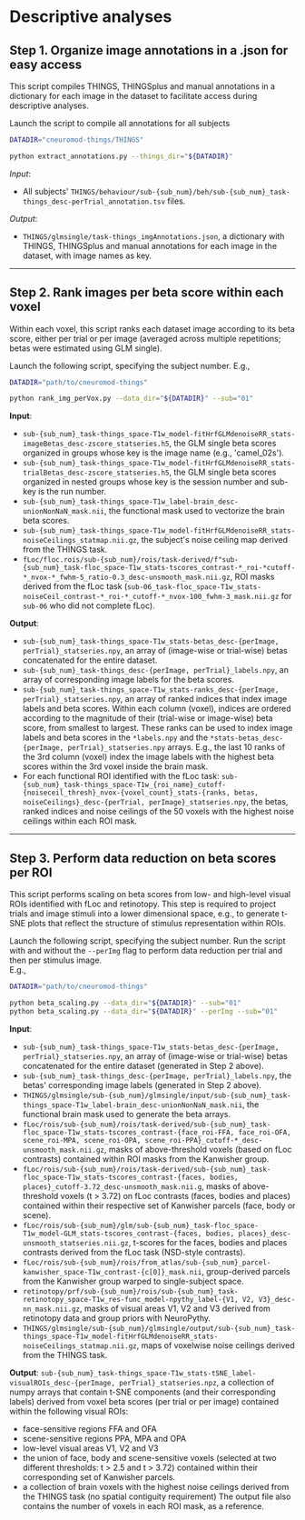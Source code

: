 
Descriptive analyses
================================

## Step 1. Organize image annotations in a .json for easy access

This script compiles THINGS, THINGSplus and manual annotations in a dictionary
for each image in the dataset to facilitate access during descriptive analyses.

Launch the script to compile all annotations for all subjects
```bash
DATADIR="cneuromod-things/THINGS"

python extract_annotations.py --things_dir="${DATADIR}"
```

*Input*:

- All subjects' ``THINGS/behaviour/sub-{sub_num}/beh/sub-{sub_num}_task-things_desc-perTrial_annotation.tsv`` files.

*Output*:

- ``THINGS/glmsingle/task-things_imgAnnotations.json``, a dictionary with THINGS, THINGSplus and manual annotations for each image in the dataset, with image names as key.

------------------

## Step 2. Rank images per beta score within each voxel

Within each voxel, this script ranks each dataset image according to its beta score, either per trial or per image (averaged across multiple repetitions; betas were estimated using GLM single).

Launch the following script, specifying the subject number. E.g.,
```bash
DATADIR="path/to/cneuromod-things"

python rank_img_perVox.py --data_dir="${DATADIR}" --sub="01"
```

**Input**:
- ``sub-{sub_num}_task-things_space-T1w_model-fitHrfGLMdenoiseRR_stats-imageBetas_desc-zscore_statseries.h5``, the GLM single beta scores organized in groups whose key is the image name (e.g., 'camel_02s').
- ``sub-{sub_num}_task-things_space-T1w_model-fitHrfGLMdenoiseRR_stats-trialBetas_desc-zscore_statseries.h5``, the GLM single beta scores organized in nested groups whose key is the session number and sub-key is the run number.
- ``sub-{sub_num}_task-things_space-T1w_label-brain_desc-unionNonNaN_mask.nii``, the functional mask used to vectorize the brain beta scores.
- ``sub-{sub_num}_task-things_space-T1w_model-fitHrfGLMdenoiseRR_stats-noiseCeilings_statmap.nii.gz``, the subject's noise ceiling map derived from the THINGS task.
- ``fLoc/floc.rois/sub-{sub_num}/rois/task-derived/f"sub-{sub_num}_task-floc_space-T1w_stats-tscores_contrast-*_roi-*cutoff-*_nvox-*_fwhm-5_ratio-0.3_desc-unsmooth_mask.nii.gz``, ROI masks derived from the fLoc task (``sub-06_task-floc_space-T1w_stats-noiseCeil_contrast-*_roi-*_cutoff-*_nvox-100_fwhm-3_mask.nii.gz`` for ``sub-06`` who did not complete fLoc).


**Output**:
- ``sub-{sub_num}_task-things_space-T1w_stats-betas_desc-{perImage, perTrial}_statseries.npy``, an array of (image-wise or trial-wise) betas concatenated for the entire dataset.
- ``sub-{sub_num}_task-things_desc-{perImage, perTrial}_labels.npy``, an array of corresponding image labels for the beta scores.
- ``sub-{sub_num}_task-things_space-T1w_stats-ranks_desc-{perImage, perTrial}_statseries.npy``, an array of ranked indices that index image labels and beta scores. Within each column (voxel), indices are ordered according to the magnitude of their (trial-wise or image-wise) beta score, from smallest to largest. These ranks can be used to index image labels and beta scores in the ``*labels.npy`` and the ``*stats-betas_desc-{perImage, perTrial}_statseries.npy`` arrays. E.g., the last 10 ranks of the 3rd column (voxel) index the image labels with the highest beta scores within the 3rd voxel inside the brain mask.
- For each functional ROI identified with the fLoc task: ``sub-{sub_num}_task-things_space-T1w_{roi_name}_cutoff-{noiseceil_thresh}_nvox-{voxel_count}_stats-{ranks, betas, noiseCeilings}_desc-{perTrial, perImage}_statseries.npy``, the betas, ranked indices and noise ceilings of the 50 voxels with the highest noise ceilings within each ROI mask.


------------------

## Step 3. Perform data reduction on beta scores per ROI

This script performs scaling on beta scores from low- and high-level visual ROIs identified with fLoc and retinotopy. This step is required to project trials and image stimuli into a lower dimensional space, e.g., to generate t-SNE plots that reflect the structure of stimulus representation within ROIs.

Launch the following script, specifying the subject number. Run the script with and without the ``--perImg`` flag to perform data reduction per trial and then per stimulus image. \
E.g.,
```bash
DATADIR="path/to/cneuromod-things"

python beta_scaling.py --data_dir="${DATADIR}" --sub="01"
python beta_scaling.py --data_dir="${DATADIR}" --perImg --sub="01"
```

**Input**:
- ``sub-{sub_num}_task-things_space-T1w_stats-betas_desc-{perImage, perTrial}_statseries.npy``, an array of (image-wise or trial-wise) betas concatenated for the entire dataset (generated in Step 2 above).
- ``sub-{sub_num}_task-things_desc-{perImage, perTrial}_labels.npy``, the betas' corresponding image labels (generated in Step 2 above).
- ``THINGS/glmsingle/sub-{sub_num}/glmsingle/input/sub-{sub_num}_task-things_space-T1w_label-brain_desc-unionNonNaN_mask.nii``, the functional brain mask used to generate the beta arrays.
- ``fLoc/rois/sub-{sub_num}/rois/task-derived/sub-{sub_num}_task-floc_space-T1w_stats-tscores_contrast-{face_roi-FFA, face_roi-OFA, scene_roi-MPA, scene_roi-OPA, scene_roi-PPA}_cutoff-*_desc-unsmooth_mask.nii.gz``, masks of above-threshold voxels (based on fLoc contrasts) contained within ROI masks from the Kanwisher group.
- ``fLoc/rois/sub-{sub_num}/rois/task-derived/sub-{sub_num}_task-floc_space-T1w_stats-tscores_contrast-{faces, bodies, places}_cutoff-3.72_desc-unsmooth_mask.nii.g``, masks of above-threshold voxels (t > 3.72) on fLoc contrasts (faces, bodies and places) contained within their respective set of Kanwisher parcels (face, body or scene).
- ``fLoc/rois/sub-{sub_num}/glm/sub-{sub_num}_task-floc_space-T1w_model-GLM_stats-tscores_contrast-{faces, bodies, places}_desc-unsmooth_statseries.nii.gz``, t-scores for the faces, bodies and places contrasts derived from the fLoc task (NSD-style contrasts).
- ``fLoc/rois/sub-{sub_num}/rois/from_atlas/sub-{sub_num}_parcel-kanwisher_space-T1w_contrast-{c[0]}_mask.nii``, group-derived parcels from the Kanwisher group warped to single-subject space.
- ``retinotopy/prf/sub-{sub_num}/rois/sub-{sub_num}_task-retinotopy_space-T1w_res-func_model-npythy_label-{V1, V2, V3}_desc-nn_mask.nii.gz``, masks of visual areas V1, V2 and V3 derived from retinotopy data and group priors with NeuroPythy.
- ``THINGS/glmsingle/sub-{sub_num}/glmsingle/output/sub-{sub_num}_task-things_space-T1w_model-fitHrfGLMdenoiseRR_stats-noiseCeilings_statmap.nii.gz``, maps of voxelwise noise ceilings derived from the THINGS task.


**Output**:
``sub-{sub_num}_task-things_space-T1w_stats-tSNE_label-visualROIs_desc-{perImage, perTrial}_statseries.npz``, a collection of numpy arrays that contain t-SNE components (and their corresponding labels) derived from voxel beta scores (per trial or per image) contained within the following visual ROIs:
- face-sensitive regions FFA and OFA
- scene-sensitive regions PPA, MPA and OPA
- low-level visual areas V1, V2 and V3
- the union of face, body and scene-sensitive voxels (selected at two different thresholds: t > 2.5 and t > 3.72) contained within their corresponding set of Kanwisher parcels.
- a collection of brain voxels with the highest noise ceilings derived from the THINGS task (no spatial contiguity requirement)
The output file also contains the number of voxels in each ROI mask, as a reference.
